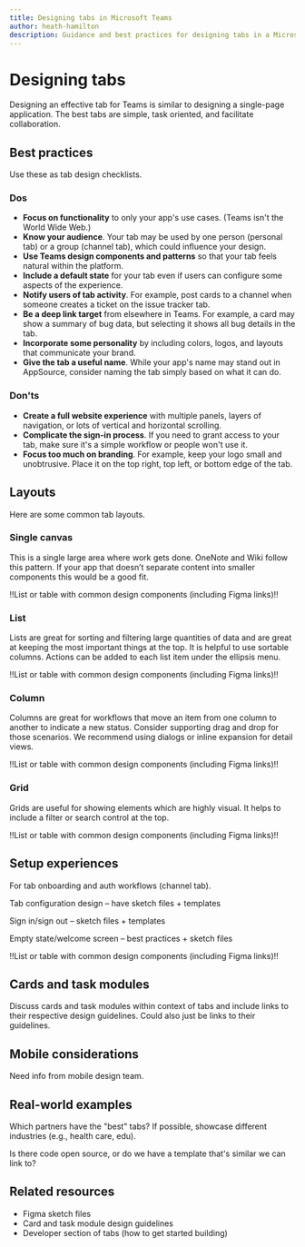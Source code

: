 ```yaml
---
title: Designing tabs in Microsoft Teams
author: heath-hamilton
description: Guidance and best practices for designing tabs in a Microsoft Teams app.
---
```

# Designing tabs

Designing an effective tab for Teams is similar to designing a single-page application. The best tabs are simple, task oriented, and facilitate collaboration.

## Best practices

Use these as tab design checklists.

### Dos

* **Focus on functionality** to only your app's use cases. (Teams isn't the World Wide Web.)
* **Know your audience**. Your tab may be used by one person (personal tab) or a group (channel tab), which could influence your design.
* **Use Teams design components and patterns** so that your tab feels natural within the platform.
* **Include a default state** for your tab even if users can configure some aspects of the experience.
* **Notify users of tab activity**. For example, post cards to a channel when someone creates a ticket on the issue tracker tab.
* **Be a deep link target** from elsewhere in Teams. For example, a card may show a summary of bug data, but selecting it shows all bug details in the tab.
* **Incorporate some personality** by including colors, logos, and layouts that communicate your brand.
* **Give the tab a useful name**. While your app's name may stand out in AppSource, consider naming the tab simply based on what it can do.

### Don'ts

* **Create a full website experience** with multiple panels, layers of navigation, or lots of vertical and horizontal scrolling.
* **Complicate the sign-in process**. If you need to grant access to your tab, make sure it's a simple workflow or people won't use it.
* **Focus too much on branding**. For example, keep your logo small and unobtrusive. Place it on the top right, top left, or bottom edge of the tab.

## Layouts

Here are some common tab layouts.

### Single canvas

This is a single large area where work gets done. OneNote and Wiki follow this pattern. If your app that doesn’t separate content into smaller components this would be a good fit.

!!List or table with common design components (including Figma links)!!

### List

Lists are great for sorting and filtering large quantities of data and are great at keeping the most important things at the top. It is helpful to use sortable columns. Actions can be added to each list item under the ellipsis menu.

!!List or table with common design components (including Figma links)!!

### Column

Columns are great for workflows that move an item from one column to another to indicate a new status. Consider supporting drag and drop for those scenarios. We recommend using dialogs or inline expansion for detail views.

!!List or table with common design components (including Figma links)!!

### Grid

Grids are useful for showing elements which are highly visual. It helps to include a filter or search control at the top.

!!List or table with common design components (including Figma links)!!

## Setup experiences

For tab onboarding and auth workflows (channel tab).

Tab configuration design – have sketch files + templates

Sign in/sign out – sketch files + templates

Empty state/welcome screen – best practices + sketch files

!!List or table with common design components (including Figma links)!!

## Cards and task modules

Discuss cards and task modules within context of tabs and include links to their respective design guidelines. Could also just be links to their guidelines.

## Mobile considerations

Need info from mobile design team.

## Real-world examples

Which partners have the "best" tabs? If possible, showcase different industries (e.g., health care, edu).

Is there code open source, or do we have a template that's similar we can link to?

## Related resources

* Figma sketch files
* Card and task module design guidelines
* Developer section of tabs (how to get started building)

